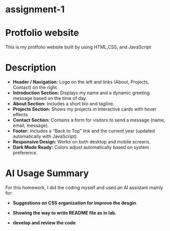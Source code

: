 # assignment-1
# Protfolio website
This is my protfolio website built by using HTML,CSS, and JavaScript


# Description
- **Header / Navigation:** Logo on the left and links (About, Projects, Contact) on the right.  
- **Introduction Section:** Displays my name and a dynamic greeting message based on the time of day.  
- **About Section:** Includes a short bio and tagline.  
- **Projects Section:** Shows my projects in interactive cards with hover effects.  
- **Contact Section:** Contains a form for visitors to send a message (name, email, message).  
- **Footer:** Includes a “Back to Top” link and the current year (updated automatically with JavaScript).  
- **Responsive Design:** Works on both desktop and mobile screens.  
- **Dark Mode Ready:** Colors adjust automatically based on system preference.


# AI Usage Summary
For this homework, I did the coding myself and used an AI assistant mainly for:

- **Suggestions on CSS organization for improve the desgin**.

- **Showing the way to write README file as in lab**.

- **develop and review the code**